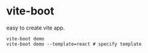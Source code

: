 # vite-boot
easy to create vite app.
```shell
vite-boot demo
vite-boot demo --template=react # specify template
```

